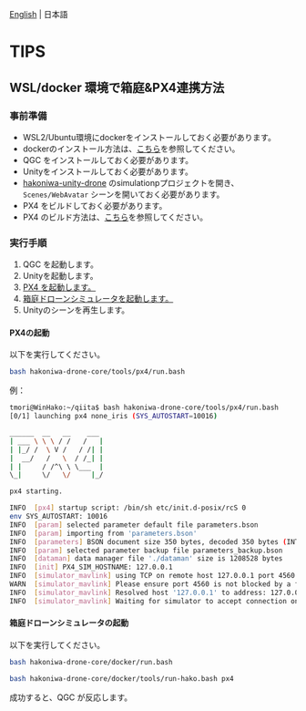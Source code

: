[English](docker-px4.en.md) | 日本語

# TIPS

## WSL/docker 環境で箱庭&PX4連携方法

### 事前準備

- WSL2/Ubuntu環境にdockerをインストールしておく必要があります。
- dockerのインストール方法は、[こちら](docker-setup.md)を参照してください。
- QGC をインストールしておく必要があります。
- Unityをインストールしておく必要があります。
- [hakoniwa-unity-drone](https://github.com/hakoniwalab/hakoniwa-unity-drone) のsimulationpプロジェクトを開き、`Scenes/WebAvatar` シーンを開いておく必要があります。
- PX4 をビルドしておく必要があります。
- PX4 のビルド方法は、[こちら](px4-setup.md)を参照してください。


### 実行手順

1. QGC を起動します。
2. Unityを起動します。
3. [PX4 を起動します。](#PX4の起動)
4. [箱庭ドローンシミュレータを起動します。](#箱庭ドローンシミュレータの起動)
5. Unityのシーンを再生します。

#### PX4の起動

以下を実行してください。

```bash
bash hakoniwa-drone-core/tools/px4/run.bash
```

例：
```bash
tmori@WinHako:~/qiita$ bash hakoniwa-drone-core/tools/px4/run.bash
[0/1] launching px4 none_iris (SYS_AUTOSTART=10016)

______  __   __    ___
| ___ \ \ \ / /   /   |
| |_/ /  \ V /   / /| |
|  __/   /   \  / /_| |
| |     / /^\ \ \___  |
\_|     \/   \/     |_/

px4 starting.

INFO  [px4] startup script: /bin/sh etc/init.d-posix/rcS 0
env SYS_AUTOSTART: 10016
INFO  [param] selected parameter default file parameters.bson
INFO  [param] importing from 'parameters.bson'
INFO  [parameters] BSON document size 350 bytes, decoded 350 bytes (INT32:15, FLOAT:3)
INFO  [param] selected parameter backup file parameters_backup.bson
INFO  [dataman] data manager file './dataman' size is 1208528 bytes
INFO  [init] PX4_SIM_HOSTNAME: 127.0.0.1
INFO  [simulator_mavlink] using TCP on remote host 127.0.0.1 port 4560
WARN  [simulator_mavlink] Please ensure port 4560 is not blocked by a firewall.
INFO  [simulator_mavlink] Resolved host '127.0.0.1' to address: 127.0.0.1
INFO  [simulator_mavlink] Waiting for simulator to accept connection on TCP port 4560
```

#### 箱庭ドローンシミュレータの起動

以下を実行してください。

```bash
bash hakoniwa-drone-core/docker/run.bash
```

```bash
bash hakoniwa-drone-core/docker/tools/run-hako.bash px4
```

成功すると、QGC が反応します。